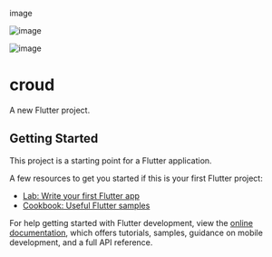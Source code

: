 image 

![image](https://user-images.githubusercontent.com/114304729/221776010-fe66f4b8-7afc-4420-81e1-1d15eb19d557.png)

![image](https://user-images.githubusercontent.com/114304729/221776156-7fc0b400-0580-4040-87bb-046bfac676fd.png)




# croud

A new Flutter project.

## Getting Started

This project is a starting point for a Flutter application.

A few resources to get you started if this is your first Flutter project:

- [Lab: Write your first Flutter app](https://docs.flutter.dev/get-started/codelab)
- [Cookbook: Useful Flutter samples](https://docs.flutter.dev/cookbook)

For help getting started with Flutter development, view the
[online documentation](https://docs.flutter.dev/), which offers tutorials,
samples, guidance on mobile development, and a full API reference.
